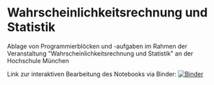 # Wahrscheinlichkeitsrechnung und Statistik

Ablage von Programmierblöcken und -aufgaben im Rahmen der Veranstaltung "Wahrscheinlichkeitsrechnung und Statistik" an der Hochschule München

Link zur interaktiven Bearbeitung des Notebooks via Binder: [![Binder](https://mybinder.org/badge_logo.svg)](https://mybinder.org/v2/gh/simonhatzesberger/Wahrscheinlichkeitsrechnung_und_Statistik/HEAD?labpath=WuS_Programmieraufgaben.ipynb)
